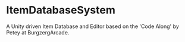 # ItemDatabaseSystem
A Unity driven Item Database and Editor based on the 'Code Along' by Petey at BurgzergArcade.
